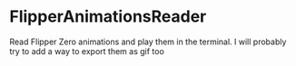 # FlipperAnimationsReader
Read Flipper Zero animations and play them in the terminal. I will probably try to add a way to export them as gif too
